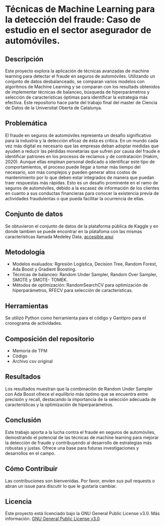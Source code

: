 # Técnicas de Machine Learning para la detección del fraude: Caso de estudio en el sector asegurador de automóviles.


## Descripción
Este proyecto explora la aplicación de técnicas avanzadas de machine learning para detectar el fraude en seguros de automóviles. Utilizando un conjunto de datos desbalanceado, se comparan varios modelos con algoritmos de Machine Learning y se comparan con los resultads obtenidos de implementar técnicas de balanceo, búsqueda de hiperparámetros y selección de caracteristicas óptimas para identificar la estrategia más efectiva. Este repositorio hace parte del trabajo final del master de Ciencia de Datos de la Universitat Oberta de Catalunya. 

## Problemática
El fraude en seguros de automóviles representa un desafío significativo para la industria y la detección eficaz de ésta es crítica. En un mundo cada vez más digital es necesario que las empresas deban adoptar medidas que ayuden a reducir las pérdidas monetarias que sufren por causa del fraude e identificar patrones en los procesos de reclamos y de contratación (Hakim, 2020). Aunque ellas emplean personal dedicado a identificar este tipo de comportamientos, el proceso puede llegar a tomar más tiempo del necesario, son más complejos y pueden generar altos costos de mantenimiento por lo que deben estar integrados de manera que puedan traer respuestas más rápidas. Esto es un desafío prominente en el ramo de seguros de automóviles, debido a la escasez de información de los clientes en cuanto a sus conductas financieras para conocer la existencia previa de actividades fraudulentas o que pueda facilitar la ocurrencia de ellas. 

## Conjunto de datos
Se obtuvieron el conjunto de datos de la plataforma pública de Kaggle y en donde tambien se puede encontrar en la platafoma con las mismas características llamada Medeley Data, [accesible aquí](
https://data.mendeley.com/datasets/992mh7dk9y)

## Metodología
- Modelos evaluados: Rgresión Logística, Decision Tree, Random Forest, Ada Boost y Gradient Boosting.
- Técnicas de balanceo: Random Under Sampler, Random Over Sampler, SMOTE y SMOTE- TOMEK.
- Métodos de optimización: RandomSearchCV para optimización de hiperparámetros, RFECV para selección de características.

## Herramientas
Se utilizó Python como herramienta para el código y Ganttpro para el cronograma de actividades.

## Composición del repositorio
- Memoria de TFM
- Código
- Archivo csv original

## Resultados
Los resultados muestran que la combinación de Random Under Sampler con Ada Boost ofrece el equilibrio más óptimo que se encuentra entre precisión y recall, destacando la importancia de la selección adecuada de características y la optimización de hiperparámetros.

## Conclusión
Este trabajo aporta a la lucha contra el fraude en seguros de automóviles, demostrando el potencial de las técnicas de machine learning para mejorar la detección de fraude y contribuyendo al desarrollo de estrategias más robustas y justas. Ofrece una base para futuras investigaciones y desarrollos en el campo.

## Cómo Contribuir
Las contribuciones son bienvenidas. Por favor, envíen sus pull requests o abran un issue para discutir lo que le gustaría cambiar.

## Licencia

Este proyecto está licenciado bajo la GNU General Public License v3.0. Más información. [GNU General Public License v3.0](https://www.gnu.org/licenses/gpl-3.0.html).

